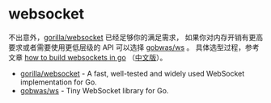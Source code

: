 # websocket

不出意外，[gorilla/websocket](https://github.com/gorilla/websocket) 已经足够你的满足需求，
如果你对内存开销有更高要求或者需要使用更低层级的 API 可以选择 [gobwas/ws](https://github.com/gobwas/ws) 。
具体选型过程，参考文章 [how to build websockets in go](https://yalantis.com/blog/how-to-build-websockets-in-go/)
（[中文版](https://tonybai.com/2019/09/28/how-to-build-websockets-in-go/)）。

- [gorilla/websocket](https://github.com/gorilla/websocket) - A fast, well-tested and widely used WebSocket implementation for Go.
- [gobwas/ws](https://github.com/gobwas/ws) - Tiny WebSocket library for Go.

